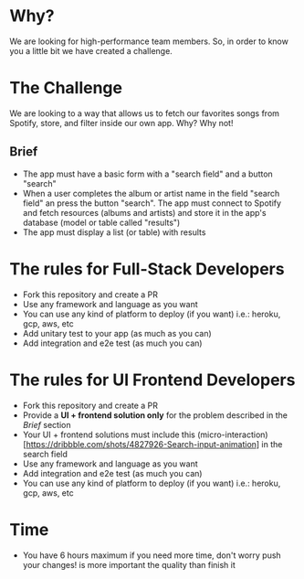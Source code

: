 # Why?
We are looking for high-performance team members. So, in order to know you a little bit we have created a challenge.

# The Challenge
We are looking to a way that allows us to fetch our favorites songs from Spotify, store, and filter inside our own app. Why? Why not!

## Brief
- The app must have a basic form with a "search field" and a button "search"
- When a user completes the album or artist name in the field "search field" an press the button "search". The app must connect to Spotify and fetch resources (albums and artists)  and store it in the app's database (model or table called "results")
- The app must display a list (or table) with results
 
# The rules for Full-Stack Developers
- Fork this repository and create a PR
- Use any framework and language as you want
- You can use any kind of platform to deploy (if you want) i.e.: heroku, gcp, aws, etc
- Add unitary test to your app (as much as you can)
- Add integration and e2e test (as much you can)

# The rules for UI Frontend Developers
- Fork this repository and create a PR
- Provide a **UI + frontend solution only** for the problem described in the *Brief* section 
- Your UI + frontend solutions must include this (micro-interaction)[https://dribbble.com/shots/4827926-Search-input-animation] in the search field
- Use any framework and language as you want
- Add integration and e2e test (as much you can)
- You can use any kind of platform to deploy (if you want) i.e.: heroku, gcp, aws, etc


# Time
- You have 6 hours maximum if you need more time, don't worry push your changes! is more important the quality than finish it

